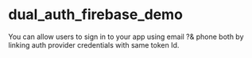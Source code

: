 # dual_auth_firebase_demo
You can allow users to sign in to your app using email ?&amp; phone both by linking auth provider credentials with same token Id.
